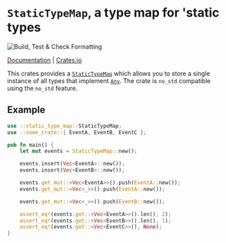 `StaticTypeMap`, a type map for 'static types
=============================================
![Build, Test & Check Formatting](https://github.com/malobre/static_type_map/workflows/Build,%20Test%20&%20Check%20Formatting/badge.svg?branch=master)

[Documentation](https://docs.rs/static_type_map/) | [Crates.io](https://crates.io/crates/static_type_map)

This crates provides a [`StaticTypeMap`](https://docs.rs/static_type_map/latest/static_type_map/struct.StaticTypeMap.html) which allows you to store a single instance of all types that implement [`Any`](https://doc.rust-lang.org/std/any/trait.Any.html).
The crate is `no_std` compatible using the `no_std` feature.

## Example
```rust
use ::static_type_map::StaticTypeMap;
use ::some_crate::{ EventA, EventB, EventC };

pub fn main() {
    let mut events = StaticTypeMap::new();

    events.insert(Vec<EventA>::new());
    events.insert(Vec<EventB>::new());

    events.get_mut::<Vec<EventA>>().push(EventA::new());
    events.get_mut::<Vec<_>>().push(EventA::new());

    events.get_mut::<Vec<_>>().push(EventB::new());

    assert_eq!(events.get::<Vec<EventA>>().len(), 2);
    assert_eq!(events.get::<Vec<EventB>>().len(), 1);
    assert_eq!(events.get::<Vec<EventC>>(), None);
}

```